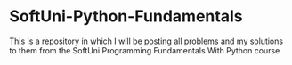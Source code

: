 # SoftUni-Python-Fundamentals
This is a repository in which I will be posting all problems and my solutions to them from the SoftUni Programming Fundamentals With Python course
